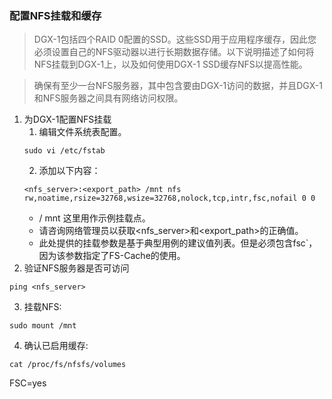 ### 配置NFS挂载和缓存

> DGX-1包括四个RAID 0配置的SSD。这些SSD用于应用程序缓存，因此您必须设置自己的NFS驱动器以进行长期数据存储。以下说明描述了如何将NFS挂载到DGX-1上，以及如何使用DGX-1 SSD缓存NFS以提高性能。

> 确保有至少一台NFS服务器，其中包含要由DGX-1访问的数据，并且DGX-1和NFS服务器之间具有网络访问权限。


1. 为DGX-1配置NFS挂载
    1. 编辑文件系统表配置。
    ```
    sudo vi /etc/fstab
    ```
    2. 添加以下内容：
    ```
    <nfs_server>:<export_path> /mnt nfs rw,noatime,rsize=32768,wsize=32768,nolock,tcp,intr,fsc,nofail 0 0
    ```
    - / mnt 这里用作示例挂载点。
    - 请咨询网络管理员以获取<nfs_server>和<export_path>的正确值。
    - 此处提供的挂载参数是基于典型用例的建议值列表。但是必须包含fsc`，因为该参数指定了FS-Cache的使用。
2. 验证NFS服务器是否可访问
```
ping <nfs_server>
```
3. 挂载NFS:
```
sudo mount /mnt
```
4. 确认已启用缓存:
```
cat /proc/fs/nfsfs/volumes
```
FSC=yes

